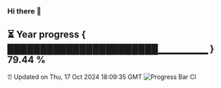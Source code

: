 ### Hi there 👋
⏳ Year progress { ███████████████████████▁▁▁▁▁▁▁ } 79.44 %
---
⏰ Updated on Thu, 17 Oct 2024 18:09:35 GMT
![Progress Bar CI](https://github.com/Moyi321/Moyi321/workflows/Progress%20Bar%20CI/badge.svg)
